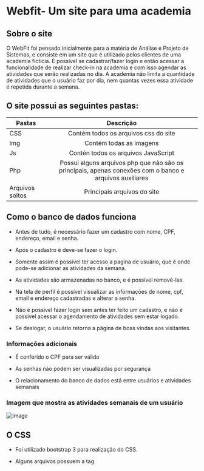 # Webfit- Um site para uma academia
## Sobre o site

O WebFit foi pensado inicialmente para a matéria de Análise e Projeto de Sistemas, e consiste em um site que é utilizado pelos clientes de uma academia fictícia. É possível se cadastrar/fazer login e então acessar a funcionalidade de realizar check-in na academia e com isso agendar as atividades que serão realizadas no dia. A academia não limita a quantidade de atividades que o usuário faz por dia, nem quantas vezes essa atividade é repetida durante a semana.

## O site possui as seguintes pastas:

| Pastas        | Descrição           |
| ------------- |:-------------:|
| CSS   | Contém todos os arquivos css do site |
| Img      | Contém todas as imagens     |  
| Js | Contén todos os arquivos JavaScript    |   
| Php | Possui alguns arquivos php que não são os principais, apenas conexões com o banco e arquivos auxiliares  | 
| Arquivos soltos | Principais arquivos do site  | 

## Como o banco de dados funciona

* Antes de tudo, é necessário fazer um cadastro com nome, CPF, endereço, email e senha.

* Após o cadastro é deve-se fazer o login.

* Somente assim é possível ter acesso a pagina de usuário, que é onde pode-se adicionar as atividades da semana.

* As atividades são armazenadas no banco, e é possível removê-las.

* Na tela de perfil é possível visualizar as informações de nome, cpf, email e endereço cadastradas e alterar a senha.

* Não é possivel fazer login sem antes ter feito um cadastro, e não é possível acessar o agendamento de atividades sem estar logado.

* Se deslogar, o usuário retorna a página de boas vindas aos visitantes.

### Informações adicionais

* É conferido o CPF para ser válido

* As senhas não podem ser visualizadas por segurança

* O relacionamento do banco de dados está entre usuários e atividades semanais

### Imagem que mostra as atividades semanais de um usuário
![image](https://user-images.githubusercontent.com/49680911/166856015-9ff2c19b-f179-4e9d-af5b-e0be064634ef.png)

## O CSS

* Foi utilizado bootstrap 3 para realização do CSS.

* Alguns arquivos possuem a tag <style>, pois não estavam diretamente ligados a um arquivo próprio de CSS, mas o layout geral das páginas foi feito em um arquivo separado.

## O Java Script

* Os arquivos JS são destinados a validação dos dados de cadastro e login, afim de assegurar a integridade do banco e a inserção de todos os campos obrigatóriamente.

### Para acessar o site
  Só é necessário alterar o arquivo 'database_credentials.php' e alterar a senha do banco de dados para a do seu próprio
  ```php
  <?php

  $database_password = ""; (sua senha)
 
?>
  ```
